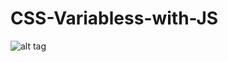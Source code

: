 # CSS-Variabless-with-JS

![alt tag](https://raw.github.com/Sergii5854/CSS-Variabless-with-JS/master/img/town.jpg)
